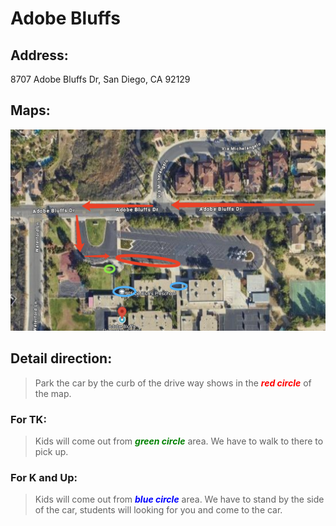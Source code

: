 # Adobe Bluffs

## Address: 
8707 Adobe Bluffs Dr, San Diego, CA 92129

## Maps:
![Adobe Bluffs Map](Adobe_Bluffs.jpg)

## Detail direction:

> Park the car by the curb of the drive way shows in the <span style="color:red">***red circle***</span> of the map. 

### For TK: 

> Kids will come out from <span style="color:green">***green circle***</span> area. We have to walk to there to pick up.

### For K and Up: 

> Kids will come out from <span style="color:blue">***blue circle***</span> area. We have to stand by the side of the car, students will looking for you and come to the car.